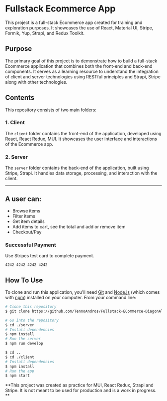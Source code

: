 # Fullstack Ecommerce App

This project is a full-stack Ecommerce app created for training and exploration purposes. It showcases the use of React, Material UI, Stripe, Formik, Yup, Strapi, and Redux Toolkit.

## Purpose

The primary goal of this project is to demonstrate how to build a full-stack Ecommerce application that combines both the front-end and back-end components. It serves as a learning resource to understand the integration of client and server technologies using RESTful principles and Strapi, Stripe along with other technologies.

## Contents

This repository consists of two main folders:

### 1. Client

The `client` folder contains the front-end of the application, developed using React, React Redux, MUI. It showcases the user interface and interactions of the Ecommerce app.

### 2. Server

The `server` folder contains the back-end of the application, built using Stripe, Strapi. It handles data storage, processing, and interaction with the client.

---

## A user can:

- Browse items
- Filter items
- Get item details
- Add items to cart, see the total and add or remove item
- Checkout/Pay

### Successful Payment

Use Stripes test card to complete payment.

```
4242 4242 4242 4242
```

## How To Use

To clone and run this application, you'll need [Git](https://git-scm.com) and [Node.js](https://nodejs.org/en) (which comes with [npm](http://npmjs.com)) installed on your computer. From your command line:

```bash
# Clone this repository
$ git clone https://github.com/TennoAndros/Fullstack-ECommerce-DiagonAlley

# Go into the repository
$ cd ./server
# Install dependencies
$ npm install
# Run the server
$ npm run develop

$ cd ..
$ cd ./client
# Install dependencies
$ npm install
# Run the app
$ npm start
```

**This project was created as practice for MUI, React Redux, Strapi and Stripe. It is not meant to be used for production and is a work in progress. **

